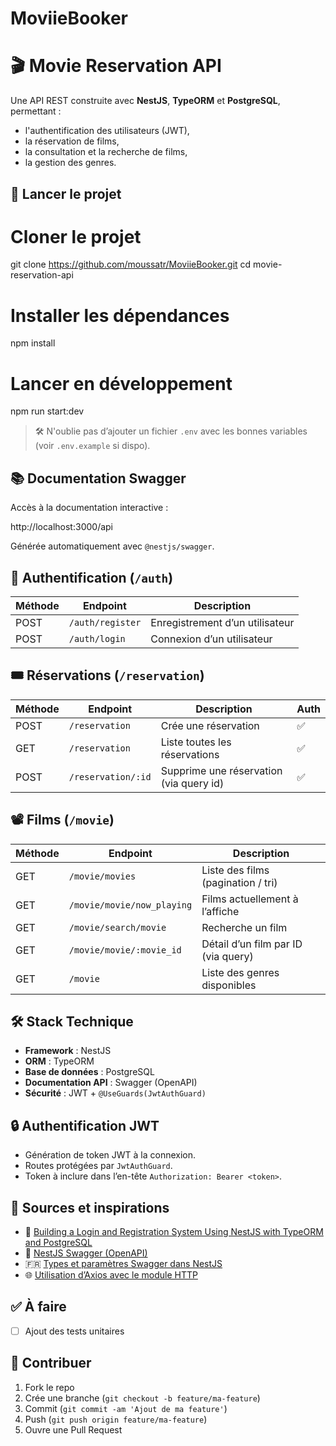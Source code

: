 # MoviieBooker

# 🎬 Movie Reservation API

Une API REST construite avec **NestJS**, **TypeORM** et **PostgreSQL**, permettant :

- l'authentification des utilisateurs (JWT),
- la réservation de films,
- la consultation et la recherche de films,
- la gestion des genres.


## 🚀 Lancer le projet

# Cloner le projet
git clone https://github.com/moussatr/MoviieBooker.git
cd movie-reservation-api

# Installer les dépendances
npm install

# Lancer en développement
npm run start:dev

> 🛠️ N'oublie pas d’ajouter un fichier `.env` avec les bonnes variables (voir `.env.example` si dispo).


## 📚 Documentation Swagger

Accès à la documentation interactive :

http://localhost:3000/api

Générée automatiquement avec `@nestjs/swagger`.


## 🔐 Authentification (`/auth`)

| Méthode | Endpoint         | Description                      |
|---------|------------------|----------------------------------|
| POST    | `/auth/register` | Enregistrement d’un utilisateur  |
| POST    | `/auth/login`    | Connexion d’un utilisateur       |

## 🎟️ Réservations (`/reservation`)

| Méthode | Endpoint           | Description                             | Auth |
|---------|--------------------|-----------------------------------------|------|
| POST    | `/reservation`     | Crée une réservation                    | ✅   |
| GET     | `/reservation`     | Liste toutes les réservations           | ✅  |
| POST    | `/reservation/:id` | Supprime une réservation (via query id) | ✅   |


## 📽️ Films (`/movie`)

| Méthode | Endpoint                      | Description                                |
|---------|-------------------------------|--------------------------------------------|
| GET     | `/movie/movies`               | Liste des films (pagination / tri)         |
| GET     | `/movie/movie/now_playing`    | Films actuellement à l’affiche             |
| GET     | `/movie/search/movie`         | Recherche un film                          |
| GET     | `/movie/movie/:movie_id`      | Détail d’un film par ID (via query)        |
| GET     | `/movie`                      | Liste des genres disponibles               |


## 🛠 Stack Technique

- **Framework** : NestJS
- **ORM** : TypeORM
- **Base de données** : PostgreSQL
- **Documentation API** : Swagger (OpenAPI)
- **Sécurité** : JWT + `@UseGuards(JwtAuthGuard)`

## 🔒 Authentification JWT

- Génération de token JWT à la connexion.
- Routes protégées par `JwtAuthGuard`.
- Token à inclure dans l’en-tête `Authorization: Bearer <token>`.


## 🧠 Sources et inspirations

- 🔐 [Building a Login and Registration System Using NestJS with TypeORM and PostgreSQL](https://dev.to/buildwithgagan/building-a-login-and-registration-system-using-nestjs-with-typeorm-and-postgresql-19hh)
- 📘 [NestJS Swagger (OpenAPI)](https://docs.nestjs.com/openapi/introduction)
- 🇫🇷 [Types et paramètres Swagger dans NestJS](https://nestjs.fr/openapi/types-and-parameters/)
- 🌐 [Utilisation d’Axios avec le module HTTP](https://docs.nestjs.com/techniques/http-module#using-axios-directly)


## ✅ À faire

- [ ] Ajout des tests unitaires

## 🤝 Contribuer

1. Fork le repo
2. Crée une branche (`git checkout -b feature/ma-feature`)
3. Commit (`git commit -am 'Ajout de ma feature'`)
4. Push (`git push origin feature/ma-feature`)
5. Ouvre une Pull Request
